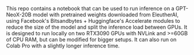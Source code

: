 This repo contains a notebook that can be used to run inference on a GPT-NeoX-20B model with pretrained weights downloaded from EleutherAI, using Facebook's Bitsandbytes + Huggingface's Accelerate modules to reduce the size of the model and split the inference load between GPUs. It is designed to run locally on two RTX3090 GPUs with NVLink and >=60GB of CPU RAM, but can be modified for bigger setups. It can also run on Colab Pro with a slightly longer inference time.
